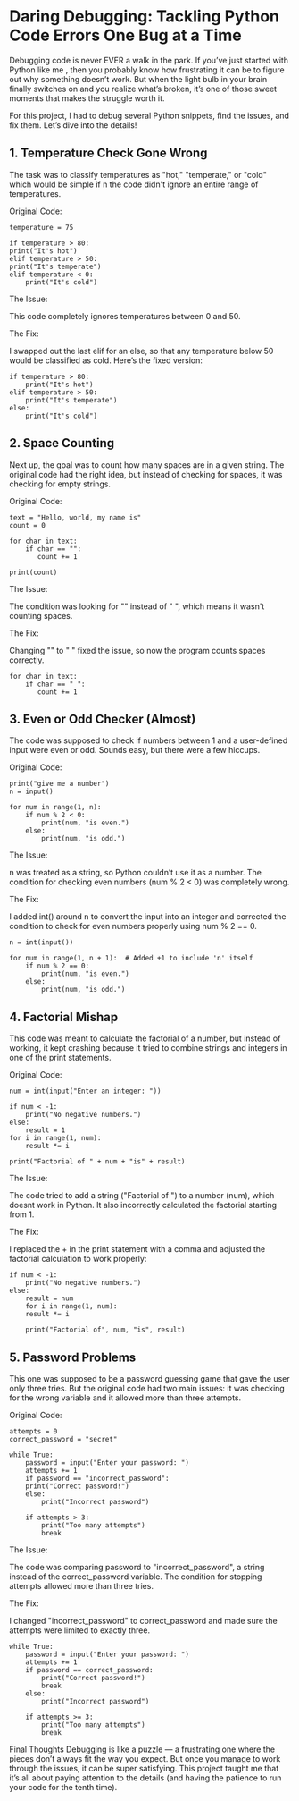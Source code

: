 # Daring Debugging: Tackling Python Code Errors One Bug at a Time
Debugging code is never EVER a walk in the park. If you’ve just started with Python like me , then you probably know how frustrating it can be to figure out why something doesn’t work. But when the light bulb in your brain finally switches on and you realize what’s broken, it’s one of those sweet moments that makes the struggle worth it.

For this project, I had to debug several Python snippets, find the issues, and fix them. Let’s dive into the details!

## 1. Temperature Check Gone Wrong
The task was to classify temperatures as "hot," "temperate," or "cold" which would be simple if n the code didn't  ignore an entire range of temperatures.

Original Code:

    temperature = 75

    if temperature > 80:
    print("It's hot")
    elif temperature > 50:
    print("It's temperate")
    elif temperature < 0:
        print("It's cold")
The Issue:

This code completely ignores temperatures between 0 and 50. 

The Fix:

I swapped out the last elif for an else, so that any temperature below 50 would be classified as cold. Here’s the fixed version:


    if temperature > 80:
        print("It's hot")
    elif temperature > 50:
        print("It's temperate")
    else:
        print("It's cold")
## 2. Space Counting
Next up, the goal was to count how many spaces are in a given string. The original code had the right idea, but instead of checking for spaces, it was checking for empty strings.

Original Code:

    text = "Hello, world, my name is"
    count = 0

    for char in text:
        if char == "":
           count += 1
   
    print(count)
The Issue:

The condition was looking for "" instead of " ", which means it wasn't counting spaces.

The Fix:

Changing "" to " " fixed the issue, so now the program counts spaces correctly.


    for char in text:
        if char == " ":
           count += 1
## 3. Even or Odd Checker (Almost)
The code was supposed to check if numbers between 1 and a user-defined input were even or odd. Sounds easy, but there were a few hiccups.

Original Code:

    print("give me a number")
    n = input()

    for num in range(1, n):
        if num % 2 < 0:
            print(num, "is even.")
        else:
            print(num, "is odd.")
The Issue:

n was treated as a string, so Python couldn’t use it as a number. The condition for checking even numbers (num % 2 < 0) was completely wrong.

The Fix:

I added int() around n to convert the input into an integer and corrected the condition to check for even numbers properly using num % 2 == 0.


    n = int(input())

    for num in range(1, n + 1):  # Added +1 to include 'n' itself
        if num % 2 == 0:
            print(num, "is even.")
        else:
            print(num, "is odd.")
## 4. Factorial Mishap
This code was meant to calculate the factorial of a number, but instead of working, it kept crashing because it tried to combine strings and integers in one of the print statements.

Original Code:

    num = int(input("Enter an integer: "))

    if num < -1:
        print("No negative numbers.")
    else:
        result = 1
    for i in range(1, num):
        result *= i   

    print("Factorial of " + num + "is" + result)
The Issue:

The code tried to add a string ("Factorial of ") to a number (num), which doesnt work in Python. It also incorrectly calculated the factorial starting from 1.

The Fix:

I replaced the + in the print statement with a comma and adjusted the factorial calculation to work properly:


    if num < -1:
        print("No negative numbers.")
    else:
        result = num
        for i in range(1, num):
        result *= i   

        print("Factorial of", num, "is", result)
## 5. Password Problems
This one was supposed to be a password guessing game that gave the user only three tries. But the original code had two main issues: it was checking for the wrong variable and it allowed more than three attempts.

Original Code:

    attempts = 0
    correct_password = "secret"

    while True:
        password = input("Enter your password: ")
        attempts += 1
        if password == "incorrect_password":
        print("Correct password!")
        else:
            print("Incorrect password")

        if attempts > 3:
            print("Too many attempts")
            break
The Issue:

The code was comparing password to "incorrect_password", a  string instead of the correct_password variable. The condition for stopping attempts allowed more than three tries.

The Fix:

I changed "incorrect_password" to correct_password and made sure the attempts were limited to exactly three.


    while True:
        password = input("Enter your password: ")
        attempts += 1
        if password == correct_password:
            print("Correct password!")
            break
        else:
            print("Incorrect password")

        if attempts >= 3:
            print("Too many attempts")
            break
Final Thoughts
Debugging is like a puzzle — a frustrating one where the pieces don’t always fit the way you expect. But once you manage to work through the issues, it can be super satisfying. This project taught me that it’s all about paying attention to the details (and having the patience to run your code for the tenth time).

